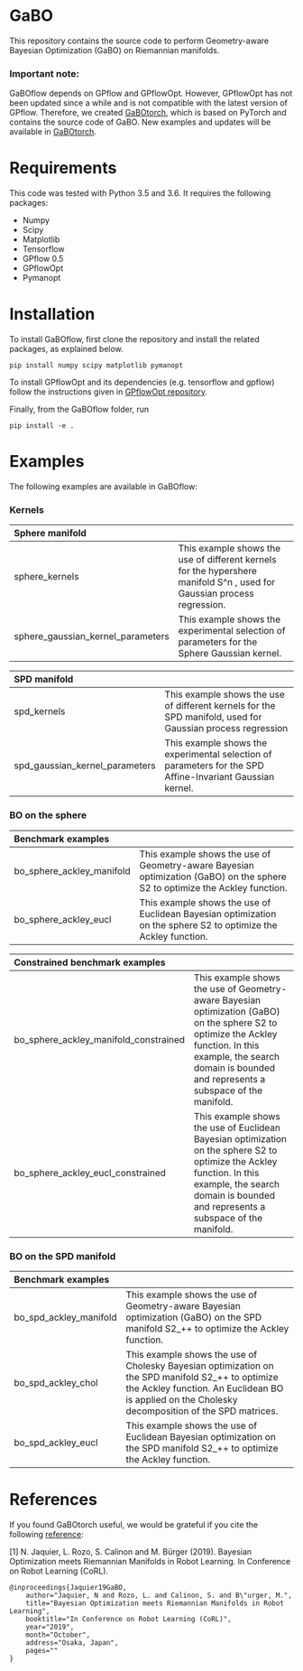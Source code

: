 # GaBO

This repository contains the source code to perform Geometry-aware Bayesian Optimization (GaBO) on Riemannian manifolds.

### Important note: 
GaBOflow depends on GPflow and GPflowOpt. However, GPflowOpt has not been updated since a while and is not compatible with the latest version of GPflow.
Therefore, we created [GaBOtorch](https://github.com/NoemieJaquier/GaBOtorch), which is based on PyTorch and contains the source code of GaBO. 
New examples and updates will be available in [GaBOtorch](https://github.com/NoemieJaquier/GaBOtorch).

# Requirements
This code was tested with Python 3.5 and 3.6. It requires the following packages:
- Numpy
- Scipy
- Matplotlib
- Tensorflow
- GPflow 0.5
- GPflowOpt
- Pymanopt


# Installation 
To install GaBOflow, first clone the repository and install the related packages, as explained below.
```
pip install numpy scipy matplotlib pymanopt
```

To install GPflowOpt and its dependencies (e.g. tensorflow and gpflow) follow the instructions given in [GPflowOpt repository](https://github.com/GPflow/GPflowOpt).

Finally, from the GaBOflow folder, run
```
pip install -e .
```

# Examples
The following examples are available in GaBOflow:
### Kernels
| Sphere manifold      |           | 
|:------------- |:-------------| 
| sphere_kernels      | This example shows the use of different kernels for the hypershere manifold S^n , used for Gaussian process regression. | 
| sphere_gaussian_kernel_parameters      | This example shows the experimental selection of parameters for the Sphere Gaussian kernel.      |

| SPD manifold       |           | 
|:------------- |:-------------| 
| spd_kernels      | This example shows the use of different kernels for the SPD manifold, used for Gaussian process regression | 
| spd_gaussian_kernel_parameters      | This example shows the experimental selection of parameters for the SPD Affine-Invariant Gaussian kernel.  |


### BO on the sphere
| Benchmark examples      |           | 
|:------------- |:-------------| 
| bo_sphere_ackley_manifold      | This example shows the use of Geometry-aware Bayesian optimization (GaBO) on the sphere S2 to optimize the Ackley function. | 
| bo_sphere_ackley_eucl      | This example shows the use of Euclidean Bayesian optimization on the sphere S2 to optimize the Ackley function.  |

| Constrained benchmark examples      |           | 
|:------------- |:-------------| 
| bo_sphere_ackley_manifold_constrained      | This example shows the use of Geometry-aware Bayesian optimization (GaBO) on the sphere S2 to optimize the Ackley function. In this example, the search domain is bounded and represents a subspace of the manifold. | 
| bo_sphere_ackley_eucl_constrained      | This example shows the use of Euclidean Bayesian optimization on the sphere S2 to optimize the Ackley function.  In this example, the search domain is bounded and represents a subspace of the manifold. |


### BO on the SPD manifold
| Benchmark examples      |           | 
|:------------- |:-------------| 
| bo_spd_ackley_manifold      | This example shows the use of Geometry-aware Bayesian optimization (GaBO) on the SPD manifold S2_++ to optimize the Ackley function. | 
| bo_spd_ackley_chol      | This example shows the use of Cholesky Bayesian optimization on the SPD manifold S2_++ to optimize the Ackley function. An Euclidean BO is applied on the Cholesky decomposition of the SPD matrices.  | 
| bo_spd_ackley_eucl      | This example shows the use of Euclidean Bayesian optimization on the SPD manifold S2_++ to optimize the Ackley function. |

# References
If you found GaBOtorch useful, we would be grateful if you cite the following [reference](http://njaquier.ch/files/CoRL19_Jaquier_GaBO.pdf):

[1] N. Jaquier, L. Rozo, S. Calinon and M. Bürger (2019). Bayesian Optimization meets Riemannian Manifolds in Robot Learning. In Conference on Robot Learning (CoRL).
```
@inproceedings{Jaquier19GaBO,
	author="Jaquier, N and Rozo, L. and Calinon, S. and B\"urger, M.", 
	title="Bayesian Optimization meets Riemannian Manifolds in Robot Learning",
	booktitle="In Conference on Robot Learning (CoRL)",
	year="2019",
	month="October",
	address="Osaka, Japan",
	pages=""
}
```
```
